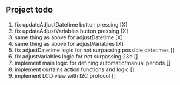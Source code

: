 ## Project todo
1. fix updateAdjustDatetime button pressing [X]
1. fix updateAdjustVariables button pressing [X]
1. same thing as above for adjustDatetime [X]
1. same thing as above for adjustVariables [X]
1. fix adjustDatetime logic for not surpassing possible datetimes []
1. fix adjustVariables logic for not surpassing 23h []
1. implement main logic for defining automatic/manual periods []
1. implement curtains action functions and logic []
1. implement LCD view with I2C protocol []